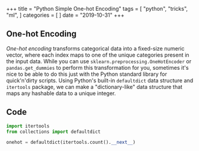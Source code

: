+++
title = "Python Simple One-hot Encoding"
tags = [
     "python",
     "tricks",
     "ml",
]
categories = [
]
date = "2019-10-31"
+++

## One-hot Encoding

_One-hot encoding_ transforms categorical data into a fixed-size numeric vector,
where each index maps to one of the unique categories present in the input
data. While you can use `sklearn.preprocessing.OneHotEncoder` or
`pandas.get_dummies` to perform this transformation for you, sometimes it's nice
to be able to do this just with the Python standard library for quick'n'dirty
scripts. Using Python's built-in `defaultdict` data structure and `itertools`
package, we can make a "dictionary-like" data structure that maps any hashable
data to a unique integer.

## Code
```python
import itertools
from collections import defaultdict

onehot = defaultdict(itertools.count().__next__)
```
